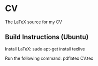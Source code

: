# CV
The LaTeX source for my CV

## Build Instructions (Ubuntu)
Install LaTeX:
sudo apt-get install texlive

Run the following command:
pdflatex CV.tex
